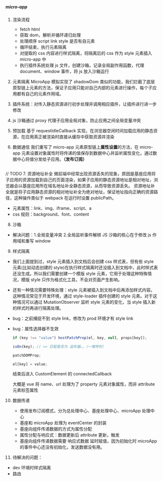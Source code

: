 ##### micro-app

1. 渲染流程

   - fetch html
   - 获取 dom，解析并循环递归处理
   - 处理顺序 script link style 是否有自元素
   - 循环结束，执行元素隔离
   - 对提取的 css 内容进行样式隔离，将隔离后的 css 作为 style 元素插入 micro-app 中
   - 执行插件系统处理 js 文件，创建沙箱，记录全局副作用函数，代理 document、window 事件，将 js 放入沙箱运行

2. 元素隔离 MicroApp 模拟实现了 shadowDom 类似的功能，我们拦截了底层原型链上元素的方法，保证子应用只能对自己内部的元素进行操作，每个子应用都有自己的元素作用域。

3. 插件系统：对传入静态资源进行初步处理并调用相应插件，让插件进行进一步修改

4. js 沙箱通过 proxy 代理子应用全局对象，防止应用之间全局变量冲突

5. 预加载 基于 requestIdleCallback 实现，在浏览器空闲时间加载应用的静态资源，在应用真正被渲染时直接从缓存中获取资源并渲染

6. 数据通信 我们重写了 micro-app 元素原型链上**属性设置**的方法，在 micro-app 元素设置对象属性时将传递的值保存到数据中心并监听属性变化，通过数据中心将值分发给子应用。**（发布订阅）**

```

```

// TODO 7. 资源地址补全
微前端中经常出现资源丢失的现象，原因是基座应用将子应用的资源加载到自己的页面渲染，如果子应用的静态资源地址是相对地址，浏览器会以基座应用所在域名地址补全静态资源，从而导致资源丢失。
资源地址补全就是将子应用静态资源的相对地址补全为绝对地址，保证地址指向正确的资源路径，这种操作类似于 webpack 在运行时设置 publicPath。

- 元素属性：link、img、iframe、script、a
- css 规则：background、font、content

8. 沙箱

- 解决问题：1.全局变量冲突 2.全局监听事件解绑
  JS 沙箱的核心在于修改 js 作用域和重写 window

9. 样式隔离

- 我们上面提到过，style 元素插入到文档后会创建 css 样式表，但有些 style 元素(比如动态创建的 style)在执行样式隔离时还没插入到文档中，此时样式表还没生成。所以我们需要创建一个模版 style 元素，它用于处理这种特殊情况，模版 style 只作为格式化工具，不会对页面产生影响。

- 还有一种情况需要特殊处理：style 元素被插入到文档中后再添加样式内容。这种情况常见于开发环境，通过 style-loader 插件创建的 style 元素。对于这种情况可以通过 MutationObserver 监听 style 元素的变化，当 style 插入新的样式时再进行隔离处理。

- bug：之前捕捉不到 style link，修改为 prod 环境才有 style link
- bug：属性选择器不生效

  ```javascript
  if (key !== "value") hostPatchProp(el, key, null, props[key]);

  isOn(key); // => 匹配是否为 监听器。。（一堆特判）

  patchDOMProp;

  el[key] = value;
  ```

  结束后进入 CustomElement 的 connectedCallback

  大概是 vue 将 name、url 处理为了 property 元素对象属性，而非 attribute 元素标签属性

10. 数据传递

    - 使用发布订阅模式，分为总处理中心、基座处理中心、microApp 处理中心
    - 基座和 microApp 处理为 eventCenter 的封装
    - 基座向组件传递数据的方式为属性分配
    - 属性分配与响应式：数据更新后 attribute 更新，触发
    - 基座向组件传递数据需要 响应式数据 延时赋值，因为初始化时 microApp 的事件中心还没有初始化，发送数据没有用。

11. 待解决的问题：

- dev 环境时样式隔离
- 路由
